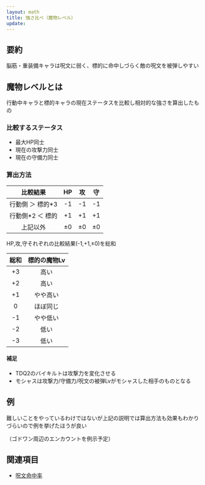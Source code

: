 ```yaml
---
layout: math
title: 強さ比べ（魔物レベル）
update:
---
```


## 要約

脳筋・重装備キャラは呪文に弱く、標的に命中しづらく敵の呪文を被弾しやすい


## 魔物レベルとは

行動中キャラと標的キャラの現在ステータスを比較し相対的な強さを算出したもの

### 比較するステータス

* 最大HP同士
* 現在の攻撃力同士
* 現在の守備力同士

### 算出方法

| 比較結果          | HP  | 攻  | 守  |
|:-----------------:|:---:|:---:|:---:|
| 行動側 ＞ 標的\*3 |  -1 |  -1 |  -1 |
| 行動側\*2 ＜ 標的 |  +1 |  +1 |  +1 |
| 上記以外          | ±0 | ±0 | ±0 | 標的/2 ≦ 行動側 ≦ 標的\*3、行動側/3 ≦ 標的 ≦ 行動側\*2

HP,攻,守それぞれの比較結果(-1,+1,±0)を総和

| 総和 | 標的の魔物Lv |
|:----:|:------------:|
|  +3  | 高い |
|  +2  | 高い |
|  +1  | やや高い |
|   0  | ほぼ同じ |
|  -1  | やや低い |
|  -2  | 低い |
|  -3  | 低い |

#### 補足

* TDQ2のバイキルトは攻撃力を変化させる
* モシャスは攻撃力/守備力/呪文の被弾Lvがモシャスした相手のものとなる


## 例

難しいことをやっているわけではないが上記の説明では算出方法も効果もわかりづらいので例を挙げたほうが良い

（ゴドワン周辺のエンカウントを例示予定）

## 関連項目

* [呪文命中率](spell_hit_rate)

